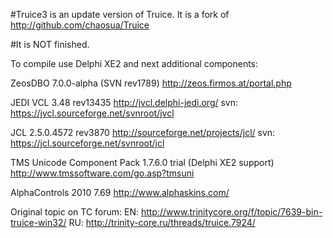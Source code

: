 #Truice3 is an update version of Truice.
It is a fork of http://github.com/chaosua/Truice

#It is NOT finished.

To compile use Delphi XE2 and next additional components:

ZeosDBO 7.0.0-alpha (SVN rev1789)
http://zeos.firmos.at/portal.php

JEDI VCL 3.48 rev13435
http://jvcl.delphi-jedi.org/
svn: https://jvcl.sourceforge.net/svnroot/jvcl

JCL 2.5.0.4572 rev3870
http://sourceforge.net/projects/jcl/
svn: https://jcl.sourceforge.net/svnroot/jcl

TMS Unicode Component Pack 1.7.6.0 trial (Delphi XE2 support)
http://www.tmssoftware.com/go.asp?tmsuni

AlphaControls 2010 7.69
http://www.alphaskins.com/

Original topic on TC forum:
EN: http://www.trinitycore.org/f/topic/7639-bin-truice-win32/
RU: http://trinity-core.ru/threads/truice.7924/

